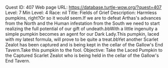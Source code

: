 Quest ID: 407
Web page URL: https://database.turtle-wow.org/?quest=407
Level: 7
Min Level: 4
Race: nil
Title: Fields of Grief
Description: Harmless pumpkins, right?Or so it would seem.If we are to defeat Arthas's advances from the North and the Human infestation from the South we need to start realizing the full potential of our gift of undeath.$b$bWith a little ingenuity a simple pumpkin becomes an agent for our Dark Lady.This pumpkin, laced with my latest formula, will prove to be quite a treat.$b$bYet another Scarlet Zealot has been captured and is being kept in the cellar of the Gallow's End Tavern.Take this pumpkin to the fool.
Objective: Take the Laced Pumpkin to the Captured Scarlet Zealot who is being held in the cellar of the Gallow's End Tavern.
